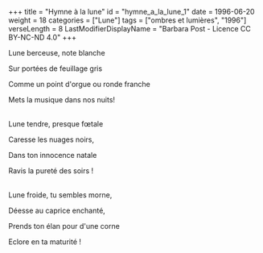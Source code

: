 +++
title = "Hymne à la lune"
id = "hymne_a_la_lune_1"
date = 1996-06-20
weight = 18
categories = ["Lune"]
tags = ["ombres et lumières", "1996"]
verseLength = 8
LastModifierDisplayName = "Barbara Post - Licence CC BY-NC-ND 4.0"
+++

Lune berceuse, note blanche

Sur portées de feuillage gris

Comme un point d'orgue ou ronde franche

Mets la musique dans nos nuits!

 \
Lune tendre, presque fœtale

Caresse les nuages noirs,

Dans ton innocence natale

Ravis la pureté des soirs !

 \
Lune froide, tu sembles morne,

Déesse au caprice enchanté,

Prends ton élan pour d'une corne

Eclore en ta maturité !
